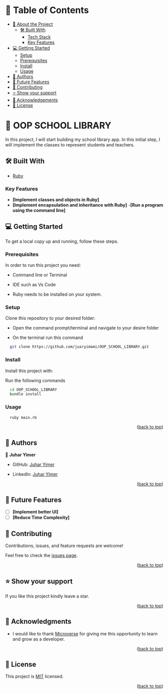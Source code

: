 # 📗 Table of Contents

- [📖 About the Project](#about-project)
  - [🛠 Built With](#built-with)
    - [Tech Stack](#tech-stack)
    - [Key Features](#key-features)
- [💻 Getting Started](#getting-started)
  - [Setup](#setup)
  - [Prerequisites](#prerequisites)
  - [Install](#install)
  - [Usage](#usage)
- [👥 Authors](#authors)
- [🔭 Future Features](#future-features)
- [🤝 Contributing](#contributing)
- [⭐️ Show your support](#support)
- [🙏 Acknowledgements](#acknowledgements)
- [📝 License](#license)


# 📖 OOP SCHOOL LIBRARY <a name="about-project"></a>

In this project, I will start building my school library app. In this initial step, I will implement the classes to represent students and teachers.

## 🛠 Built With <a name="built-with"></a>

- <a href="https://www.ruby-lang.org/en/">Ruby</a></li>


### Key Features <a name="key-features"></a>

- **[Implement classes and objects in Ruby]**
- **[Implement encapsulation and inheritance with Ruby]**
-**[Run a program using the command line]**


## 💻 Getting Started <a name="getting-started"></a>

To get a local copy up and running, follow these steps.

### Prerequisites

In order to run this project you need:

- Command line or Terminal

- IDE such as Vs Code 

- Ruby needs to be installed on your system.

### Setup

Clone this repository to your desired folder:

- Open the command prompt/terminal and navigate to your desire folder

- On the terminal run this command

```sh
  git clone https://github.com/juaryimami/OOP_SCHOOL_LIBRARY.git
```

### Install

Install this project with:

Run the following commands

```sh
  cd OOP_SCHOOL_LIBRARY
  bundle install
```

### Usage 

```sh
  ruby main.rb
```

<p align="right">(<a href="#readme-top">back to top</a>)</p>

## 👥 Authors <a name="authors"></a>

👤 **Juhar Yimer**

- GitHub: [Juhar Yimer](https://github.com/juaryimami) 

- LinkedIn: [Juhar Yimer](https://www.linkedin.com/in/juhar-yimer/) 

<p align="right">(<a href="#readme-top">back to top</a>)</p>


## 🔭 Future Features <a name="future-features"></a>

- [ ] **[Implement better UI]**
- [ ] **[Reduce Time Complexity]**

## 🤝 Contributing <a name="contributing"></a>

Contributions, issues, and feature requests are welcome!

Feel free to check the [issues page](https://github.com/juaryimami/OOP_SCHOOL_LIBRARY/issues/).

<p align="right">(<a href="#readme-top">back to top</a>)</p>

## ⭐️ Show your support <a name="support"></a>

If you like this project kindly leave a star.

<p align="right">(<a href="#readme-top">back to top</a>)</p>

## 🙏 Acknowledgments <a name="acknowledgements"></a>

- I would like to thank [Microverse](https://www.microverse.org/) for giving me this opportunity to learn and grow as a developer.

<p align="right">(<a href="#readme-top">back to top</a>)</p>

## 📝 License <a name="license"></a>

This project is [MIT](./LICENSE) licensed.

<p align="right">(<a href="#readme-top">back to top</a>)</p>
